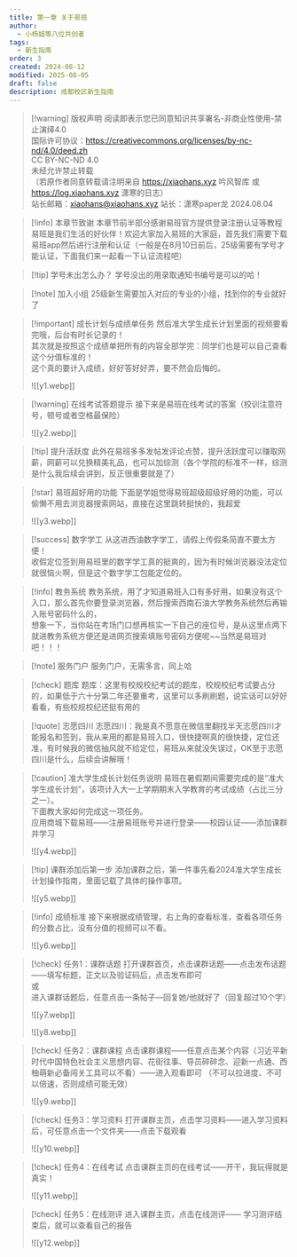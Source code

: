 ```yaml
---
title: 第一章 关于易班
author:
  - 小杨姐等八位共创者
tags:
  - 新生指南
order: 3
created: 2024-08-12
modified: 2025-08-05
draft: false
description: 成都校区新生指南
---
```



> [!warning] 版权声明
> 阅读即表示您已同意知识共享署名-非商业性使用-禁止演绎4.0  
> 国际许可协议：https://creativecommons.org/licenses/by-nc-nd/4.0/deed.zh  
> CC BY-NC-ND 4.0  
> 未经允许禁止转载  
> （若原作者同意转载请注明来自 https://xiaohans.xyz 吟风智库 或 https://log.xiaohans.xyz 潇寒的日志）  
>站长邮箱：xiaohans@xiaohans.xyz
>站长：潇寒paper龙
> 2024.08.04



> [!info] 本章节致谢
> 本章节前半部分感谢易班官方提供登录注册认证等教程  
> 易班是我们生活的好伙伴！欢迎大家加入易班的大家庭，首先我们需要下载易班app然后进行注册和认证（一般是在8月10日前后，25级需要有学号才能认证，下面我们来一起看一下认证流程吧）

> [!tip] 学号未出怎么办？
> 学号没出的用录取通知书编号是可以的哈！

> [!note] 加入小组
> 25级新生需要加入对应的专业的小组，找到你的专业就好了

> [!important] 成长计划与成绩单任务
> 然后准大学生成长计划里面的视频要看完哦，后台有时长记录的！  
> 其次就是按照这个成绩单把所有的内容全部学完：同学们也是可以自己查看这个分值标准的！  
> 这个真的要计入成绩，好好答好好弄，要不然会后悔的。
> 
> ![[y1.webp]]


> [!warning] 在线考试答题提示
> 接下来是易班在线考试的答案（校训注意符号，顿号或者空格最保险）
> 
> ![[y2.webp]]


> [!tip] 提升活跃度
> 此外在易班多多发帖发评论点赞，提升活跃度可以赚取网薪，网薪可以兑换精美礼品，也可以加综测（各个学院的标准不一样，综测是什么我后续会讲到，反正很重要就是了）


> [!star] 易班超好用的功能
> 下面是学姐觉得易班超级超级好用的功能，可以偷懒不用去浏览器搜索网站，直接在这里跳转挺快的，我超爱
> 
> ![[y3.webp]]


> [!success] 数字学工
> 从这进西油数字学工，请假上传假条简直不要太方便！  
> 收假定位签到用易班里的数字学工真的挺爽的，因为有时候浏览器没法定位就很恼火啊，但是这个数字学工包能定位的。

> [!info] 教务系统
> 教务系统，用了才知道易班入口有多好用，如果没有这个入口，那么首先你要登录浏览器，然后搜索西南石油大学教务系统然后再输入账号密码什么的，  
> 想象一下，当你站在考场门口想再核实一下自己的座位号，是从这里点两下就进教务系统方便还是进网页搜索填账号密码方便呢~~当然是易班对吧！！！

> [!note] 服务门户
> 服务门户，无需多言，同上哈

> [!check] 题库
> 题库：这里有校规校纪考试的题库，校规校纪考试要占分的，如果低于六十分第二年还要重考，这里可以多刷刷题，说实话可以好好看看，有些校规校纪还挺有用的

> [!quote] 志愿四川
> 志愿四川：我是真不愿意在微信里翻找半天志愿四川才能报名和签到，我从来用的都是易班入口，很快捷啊真的很快捷，定位还准，有时候我的微信抽风就不给定位，易班从来就没失误过，OK至于志愿四川是什么，后续会讲解哦！

> [!caution] 准大学生成长计划任务说明
> 易班在暑假期间需要完成的是“准大学生成长计划”，该项计入大一上学期期末入学教育的考试成绩（占比三分之一）。  
> 下面教大家如何完成这一项任务。  
> 应用商城下载易班——注册易班账号并进行登录——校园认证——添加课群并学习
> 
> ![[y4.webp]]

> [!tip] 课群添加后第一步
> 添加课群之后，第一件事先看2024准大学生成长计划操作指南，里面记载了具体的操作事项。
> 
> ![[y5.webp]]


> [!info] 成绩标准
> 接下来根据成绩管理，右上角的查看标准，查看各项任务的分数占比，没有分值的视频可以不看。
> 
> ![[y6.webp]]

> [!check] 任务1：课群话题
> 打开课群首页，点击课群话题——点击发布话题——填写标题，正文以及验证码后，点击发布即可  
> 或  
> 进入课群话题后，任意点击一条帖子—回复她/他就好了（回复超过10个字）
> 
> ![[y7.webp]]
> 
> ![[y8.webp]]


> [!check] 任务2：课群课程
> 点击课群课程——任意点击某个内容（习近平新时代中国特色社会主义思想内容、花街往事、导员碎碎念、迎新一点通、西柚萌新必备闯关工具可以不看）——进入观看即可 
> （不可以拉进度、不可以倍速，否则成绩可能无效）
> 
> ![[y9.webp]]            
>                    



> [!check] 任务3：学习资料
> 打开课群主页，点击学习资料——进入学习资料后，可任意点击一个文件夹——点击下载观看
> 
> ![[y10.webp]]



> [!check] 任务4：在线考试
> 点击课群主页的在线考试——开干，我玩得就是真实！
> 
> ![[y11.webp]]


> [!check] 任务5：在线测评
> 进入课群主页，点击在线测评—— 学习测评结束后，就可以查看自己的报告
> 
> ![[y12.webp]]

